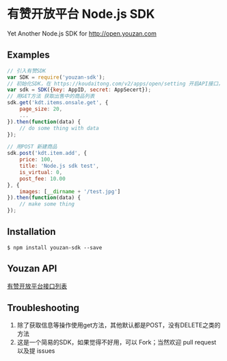 # 有赞开放平台 Node.js SDK

Yet Another Node.js SDK for http://open.youzan.com

## Examples

```js
// 引入有赞SDK
var SDK = require('youzan-sdk');
// 初始化SDK，在 https://koudaitong.com/v2/apps/open/setting 开启API接口，复制相应 AppID、AppSecert
var sdk = SDK({key: AppID, secret: AppSecert});
// 用GET方法 获取出售中的商品列表
sdk.get('kdt.items.onsale.get', {
    page_size: 20,
    ...
}).then(function(data) {
    // do some thing with data
});

// 用POST 新建商品
sdk.post('kdt.item.add', {
    price: 100,
    title: 'Node.js sdk test',
    is_virtual: 0,
    post_fee: 10.00
}, {
    images: [__dirname + '/test.jpg']
}).then(function(data) {
    // make some thing
});
```

## Installation

```
$ npm install youzan-sdk --save
```

## Youzan API

[有赞开放平台接口列表](http://open.youzan.com/api)

## Troubleshooting

1. 除了获取信息等操作使用get方法，其他默认都是POST，没有DELETE之类的方法
2. 这是一个简易的SDK，如果觉得不好用，可以 Fork；当然欢迎 pull request 以及提 issues
